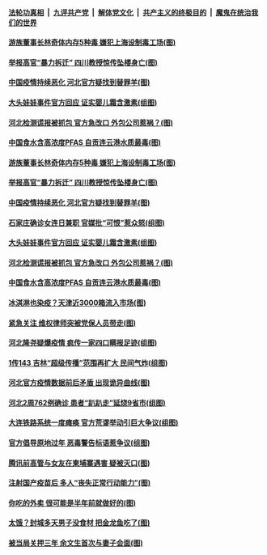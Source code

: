 ####  [法轮功真相](../../../../basic/blob/master/README.md?t=01190431) &nbsp;|&nbsp; [九评共产党](../../../../9ping.md/blob/master/README.md?t=01190431) &nbsp;|&nbsp; [解体党文化](../../../../jtdwh.md/blob/master/README.md?t=01190431)  &nbsp;|&nbsp; [共产主义的终极目的](../../../../gczydzjmd.md/blob/master/README.md?t=01190431) &nbsp;|&nbsp; [魔鬼在统治我们的世界](../../../../mgztzwmdsj.md/blob/master/README.md?t=01190431) 

#### [游族董事长林奇体内存5种毒 嫌犯上海设制毒工场(图)](../pages/p1/959517.md?t=01190431) 

#### [举报高官“暴力拆迁” 四川教授惊传坠楼身亡(图)](../pages/p1/959512.md?t=01190431) 

#### [中国疫情持续恶化 河北官方疑找到替罪羊(图)](../pages/p1/959497.md?t=01190431) 

#### [大头娃娃事件官方回应 证实婴儿霜含激素(组图)](../pages/p1/959468.md?t=01190431) 

#### [河北检测谎报被抓包 官方急改口 外包公司惹祸？(图)](../pages/p1/959438.md?t=01190431) 

#### [中国食水含高浓度PFAS 自贡连云港水质最毒(图)](../pages/p1/959451.md?t=01190431) 

#### [游族董事长林奇体内存5种毒 嫌犯上海设制毒工场(图)](../pages/p1/959517.md?t=01190431) 

#### [举报高官“暴力拆迁” 四川教授惊传坠楼身亡(图)](../pages/p1/959512.md?t=01190431) 

#### [中国疫情持续恶化 河北官方疑找到替罪羊(图)](../pages/p1/959497.md?t=01190431) 

#### [石家庄确诊女连日兼职 官媒批“可恨”惹众怒(组图)](../pages/p1/959454.md?t=01190431) 

#### [大头娃娃事件官方回应 证实婴儿霜含激素(组图)](../pages/p1/959468.md?t=01190431) 

#### [河北检测谎报被抓包 官方急改口 外包公司惹祸？(图)](../pages/p1/959438.md?t=01190431) 

#### [中国食水含高浓度PFAS 自贡连云港水质最毒(图)](../pages/p1/959451.md?t=01190431) 

#### [冰淇淋也染疫？天津近3000箱流入市场(图)](../pages/p1/959440.md?t=01190431) 

#### [紧急关注 维权律师突被党保人员带走(图)](../pages/p1/959434.md?t=01190431) 

#### [河北隆尧疑爆疫情 疯传一家四口瞒报足迹(组图)](../pages/p1/959399.md?t=01190431) 

#### [1传143 吉林“超级传播”范围再扩大 民间气炸(组图)](../pages/p1/959394.md?t=01190431) 

#### [河北官方疫情数据前后矛盾 出现诡异曲线(图)](../pages/p1/959377.md?t=01190431) 

#### [河北2周762例确诊 患者“趴趴走”延烧9省市(组图)](../pages/p1/959380.md?t=01190431) 

#### [大连铁路系统一度瘫痪 官方荒谬举动引巨大争议(组图)](../pages/p1/959358.md?t=01190431) 

#### [官方倡导原地过年 恶毒警告标语惹争议(组图)](../pages/p1/959265.md?t=01190431) 

#### [腾讯前高管与女友在柬埔寨遇害 疑被灭口(图)](../pages/p1/959273.md?t=01190431) 

#### [注射国产疫苗后 多人“丧失正常行动能力”(图)](../pages/p1/959282.md?t=01190431) 

#### [你吃的外卖 很可能是半年前就做好的(图)](../pages/p1/959231.md?t=01190431) 

#### [太饿？封城多天男子没食材 把金龙鱼吃了(图)](../pages/p1/959243.md?t=01190431) 

#### [被当局关押三年 余文生首次与妻子会面(图)](../pages/p1/959212.md?t=01190431) 

